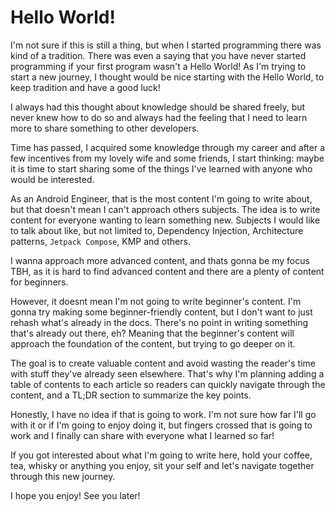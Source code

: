# Hello World!

I'm not sure if this is still a thing, but when I started programming there was kind of a tradition. There was even a saying that you have never started programming if your first program wasn't a Hello World! 
As I'm trying to start a new journey, I thought would be nice starting with the Hello World, to keep tradition and have a good luck!

I always had this thought about knowledge should be shared freely, but never knew how to do so and always had the feeling that I need to learn more to share something to other developers.

Time has passed, I acquired some knowledge through my career and after a few incentives from my lovely wife and some friends, I start thinking: maybe it is time to start sharing some of the things I've learned with anyone who would be interested.

As an Android Engineer, that is the most content I'm going to write about, but that doesn't mean I can't approach others subjects. The idea is to write content for everyone wanting to learn something new. Subjects I would like to talk about like, but not limited to, Dependency Injection, Architecture patterns, `Jetpack Compose`, KMP and others.

I wanna approach more advanced content, and thats gonna be my focus TBH, as it is hard to find advanced content and there are a plenty of content for beginners.

However, it doesnt mean I'm not going to write beginner's content. I'm gonna try making some beginner-friendly content, but I don't want to just rehash what's already in the docs. There's no point in writing something that's already out there, eh? Meaning that the beginner's content will approach the foundation of the content, but trying to go deeper on it.

The goal is to create valuable content and avoid wasting the reader's time with stuff they've already seen elsewhere. That's why I'm planning adding a table of contents to each article so readers can quickly navigate through the content, and a TL;DR section to summarize the key points.

Honestly, I have no idea if that is going to work. I'm not sure how far I'll go with it or if I'm going to enjoy doing it, but fingers crossed that is going to work and I finally can share with everyone what I learned so far!

If you got interested about what I'm going to write here, hold your coffee, tea, whisky or anything you enjoy, sit your self and let's navigate together through this new journey.

I hope you enjoy! See you later!
